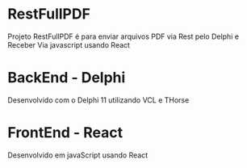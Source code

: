 # RestFullPDF
Projeto RestFullPDF é para enviar arquivos PDF via Rest pelo Delphi e Receber Via javascript usando React 

# BackEnd - Delphi
Desenvolvido com o Delphi 11 utilizando VCL e THorse

# FrontEnd - React
Desenvolvido em javaScript usando React

